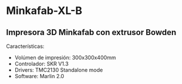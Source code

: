 # Minkafab-XL-B
## Impresora 3D Minkafab con extrusor Bowden
Características:
* Volúmen de impresión: 300x300x400mm
* Controlador: SKR V1.3
* Drivers: TMC2130 Standalone mode
* Software: Marlin 2.0
